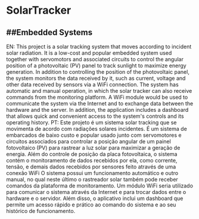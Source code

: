 # SolarTracker
##Embedded Systems 
--------------------------
EN: This project is a solar tracking system that moves according to incident solar radiation. It is a low-cost and popular embedded system used together with servomotors and associated circuits to control the angular position of a photovoltaic (PV) panel to track sunlight to maximize energy generation. In addition to controlling the position of the photovoltaic panel, the system monitors the data received by it, such as current, voltage and other data received by sensors via a WiFi connection. The system has automatic and manual operation, in which the solar tracker can also receive commands from the monitoring platform. A WiFi module would be used to communicate the system via the Internet and to exchange data between the hardware and the server. In addition, the application includes a dashboard that allows quick and convenient access to the system's controls and its operating history.
PT: Este projeto é um sistema solar tracking que se movimenta de acordo com radiações solares incidentes. 
É um sistema de embarcados de baixo custo e popular usado junto com servomotores e circuitos associados para controlar a posição angular de um painel fotovoltaico (PV) para rastrear a luz solar para maximizar a geração de energia.
Além do controle de posição da placa fotovoltaica, o sistema contém o monitoramento de dados recebidos por ela, como corrente, tensão, e demais dados recebidos por sensores feito através de uma conexão WiFi
O sistema possui um funcionamento automático e outro manual, no qual neste último o rastreador solar também pode receber comandos da plataforma de monitoramento.
Um módulo WiFi seria utilizado para comunicar o sistema através da Internet e para trocar dados entre o hardware e o servidor. Além disso, o aplicativo inclui um dashboard que permite um acesso rápido e prático ao comando do sistema e ao seu histórico de funcionamento.
